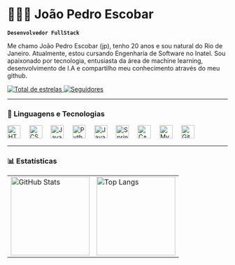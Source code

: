 # 👩🏻‍💻 João Pedro Escobar

**`Desenvolvedor FullStack`**

Me chamo João Pedro Escobar (jp), tenho 20 anos e sou natural do Rio de Janeiro. Atualmente, estou cursando Engenharia de Software no Inatel. Sou apaixonado por tecnologia, entusiasta da área de machine learning, desenvolvimento de I.A e compartilho meu conhecimento através do meu github.

<p align="left">
    <a href="https://github.com/JoaumPdr?tab=repositories&sort=stargazers">
        <img 
            alt="Total de estrelas" 
            title="Total de estrelas GitHub" 
            src="https://custom-icon-badges.demolab.com/github/stars/JoaumPdr?color=55960c&style=for-the-badge&labelColor=488207&logo=star&label=estrelas"
        />
    </a>
    <a href="https://github.com/JoaumPdr?tab=followers">
        <img 
            alt="Seguidores" 
            title="Me siga no GitHub" 
            src="https://custom-icon-badges.demolab.com/github/followers/JoaumPdr?color=236ad3&labelColor=1155ba&style=for-the-badge&logo=github&label=Seguidores&logoColor=white"
        />
    </a>
</p>

---

### 🤖 Linguagens e Tecnologias

<p align="left">
  <img title="HTML" width="30px" src="https://cdn.jsdelivr.net/gh/devicons/devicon@latest/icons/html5/html5-original.svg" />
  &nbsp;&nbsp;&nbsp;
  <img title="CSS" width="30px" src="https://cdn.jsdelivr.net/gh/devicons/devicon@latest/icons/css3/css3-original.svg" />
  &nbsp;&nbsp;&nbsp;
  <img title="JavaScript" width="30px" src="https://cdn.jsdelivr.net/gh/devicons/devicon@latest/icons/javascript/javascript-original.svg" />
  &nbsp;&nbsp;&nbsp;
  <img title="Python" width="30px" src="https://cdn.jsdelivr.net/gh/devicons/devicon@latest/icons/python/python-original.svg" />
  &nbsp;&nbsp;&nbsp;
  <img title="Java" width="30px" src="https://cdn.jsdelivr.net/gh/devicons/devicon@latest/icons/java/java-plain.svg" />
  &nbsp;&nbsp;&nbsp;
  <img title="Spring" width="30px" src="https://cdn.jsdelivr.net/gh/devicons/devicon@latest/icons/spring/spring-original.svg" />
  &nbsp;&nbsp;&nbsp;
  <img title="C++" width="30px" src="https://cdn.jsdelivr.net/gh/devicons/devicon@latest/icons/cplusplus/cplusplus-original.svg" />
  &nbsp;&nbsp;&nbsp;
  <img title="MySQL" width="30px" src="https://cdn.jsdelivr.net/gh/devicons/devicon@latest/icons/mysql/mysql-original.svg" />
  &nbsp;&nbsp;&nbsp;
  <img title="Git" width="30px" src="https://cdn.jsdelivr.net/gh/devicons/devicon@latest/icons/git/git-original.svg" />
</p>

---

### 📊 Estatísticas

<table>
  <tr>
    <td>
      <img 
        alt="GitHub Stats" 
        height="180" 
        src="https://github-readme-stats.vercel.app/api?username=JoaumPdr&show_icons=true&theme=tokyonight&include_all_commits=true&locale=pt-br" 
      />
    </td>
    <td>
      <img 
        alt="Top Langs" 
        height="180" 
        src="https://github-readme-stats.vercel.app/api/top-langs/?username=JoaumPdr&theme=tokyonight&layout=compact&custom_title=Tecnologias&langs_count=5" 
      />
    </td>
  </tr>
</table>
